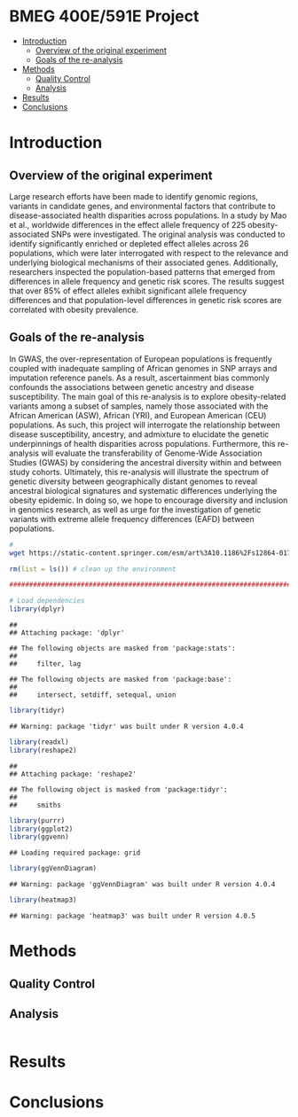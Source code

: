 BMEG 400E/591E Project
================

-   [Introduction](#introduction)
    -   [Overview of the original
        experiment](#overview-of-the-original-experiment)
    -   [Goals of the re-analysis](#goals-of-the-re-analysis)
-   [Methods](#methods)
    -   [Quality Control](#quality-control)
    -   [Analysis](#analysis)
-   [Results](#results)
-   [Conclusions](#conclusions)

# Introduction

## Overview of the original experiment

Large research efforts have been made to identify genomic regions,
variants in candidate genes, and environmental factors that contribute
to disease-associated health disparities across populations. In a study
by Mao et al., worldwide differences in the effect allele frequency of
225 obesity-associated SNPs were investigated. The original analysis was
conducted to identify significantly enriched or depleted effect alleles
across 26 populations, which were later interrogated with respect to the
relevance and underlying biological mechanisms of their associated
genes. Additionally, researchers inspected the population-based patterns
that emerged from differences in allele frequency and genetic risk
scores. The results suggest that over 85% of effect alleles exhibit
significant allele frequency differences and that population-level
differences in genetic risk scores are correlated with obesity
prevalence.

## Goals of the re-analysis

In GWAS, the over-representation of European populations is frequently
coupled with inadequate sampling of African genomes in SNP arrays and
imputation reference panels. As a result, ascertainment bias commonly
confounds the associations between genetic ancestry and disease
susceptibility. The main goal of this re-analysis is to explore
obesity-related variants among a subset of samples, namely those
associated with the African American (ASW), African (YRI), and European
American (CEU) populations. As such, this project will interrogate the
relationship between disease susceptibility, ancestry, and admixture to
elucidate the genetic underpinnings of health disparities across
populations. Furthermore, this re-analysis will evaluate the
transferability of Genome-Wide Association Studies (GWAS) by considering
the ancestral diversity within and between study cohorts. Ultimately,
this re-analysis will illustrate the spectrum of genetic diversity
between geographically distant genomes to reveal ancestral biological
signatures and systematic differences underlying the obesity epidemic.
In doing so, we hope to encourage diversity and inclusion in genomics
research, as well as urge for the investigation of genetic variants with
extreme allele frequency differences (EAFD) between populations.

``` bash
#
wget https://static-content.springer.com/esm/art%3A10.1186%2Fs12864-017-4262-9/MediaObjects/12864_2017_4262_MOESM1_ESM.xlsx
```

``` r
rm(list = ls()) # clean up the environment

################################################################################

# Load dependencies
library(dplyr)
```

    ## 
    ## Attaching package: 'dplyr'

    ## The following objects are masked from 'package:stats':
    ## 
    ##     filter, lag

    ## The following objects are masked from 'package:base':
    ## 
    ##     intersect, setdiff, setequal, union

``` r
library(tidyr)
```

    ## Warning: package 'tidyr' was built under R version 4.0.4

``` r
library(readxl)
library(reshape2)
```

    ## 
    ## Attaching package: 'reshape2'

    ## The following object is masked from 'package:tidyr':
    ## 
    ##     smiths

``` r
library(purrr)
library(ggplot2)
library(ggvenn)
```

    ## Loading required package: grid

``` r
library(ggVennDiagram)
```

    ## Warning: package 'ggVennDiagram' was built under R version 4.0.4

``` r
library(heatmap3)
```

    ## Warning: package 'heatmap3' was built under R version 4.0.5

# Methods

## Quality Control

## Analysis

``` bash
```

# Results

# Conclusions
